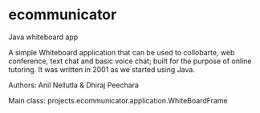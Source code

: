 # ecommunicator
Java whiteboard app

A simple Whiteboard application that can be used to collobarte, web conference, text chat and basic voice chat; built for the purpose of online tutoring. It was written in 2001 as we started using Java.

Authors: Anil Nellutla & Dhiraj Peechara

Main class: projects.ecommunicator.application.WhiteBoardFrame
